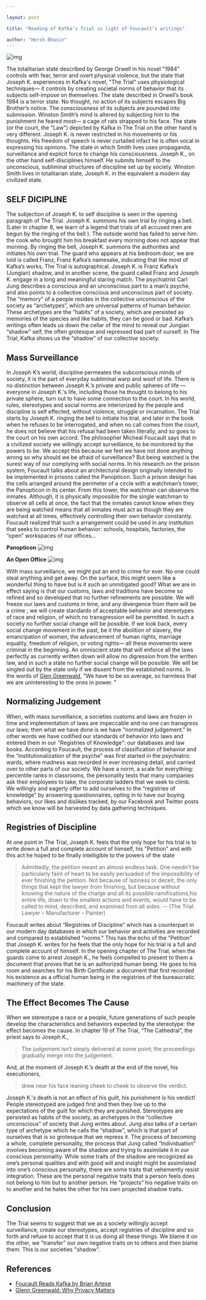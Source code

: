```yaml
---

layout: post

title: "Reading of Kafka’s Trial in light of Foucault’s writings"

author: "Hersh Bhasin"
---
```


![img](/assets/trial_1.jpg)

The totalitarian state described by George Orwell in his novel "1984" controls with fear, terror and overt physical violence, but the state that Joseph K. experiences in Kafka's novel, "The Trial" uses physiological techniques— it controls by creating societal norms of behavior that its subjects self-impose on themselves. The state described in Orwell’s book 1984 is a terror state. No thought, no action of its subjects escapes Big Brother’s notice. The consciousness of its subjects are pounded into submission. Winston Smith’s mind is altered by subjecting him to the punishment he feared most— a cage of rats strapped to his face. The state (or the court, the "Law") depicted by Kafka in The Trial on the other hand is very different. Joseph K. is never restricted in his movements or his thoughts. His freedom of speech is never curtailed infact he is often vocal in expressing his opinions. The state in which Smith lives uses propaganda, surveillance and explicit force to change his consciousness. Joseph K., on the other hand self-disciplines himself. He submits himself to the unconscious, subliminal structures of discipline set up by society. Winston Smith lives in totalitarian state, Joseph K. in the equivalent a modern day civilized state.

## SELF DICIPLINE

The subjection of Joseph K. to self discipline is seen in the opening paragraph of The Trial. Joseph K. summons his own trial by ringing a bell. (Later in chapter 8, we learn of a legend that trials of all accused men are begun by the ringing of the bell ). The outside world has failed to serve him: the cook who brought him his breakfast every morning does not appear that morning. By ringing the bell, Joseph K. summons the authorities and initiates his own trial. The guard who appears at his bedroom door, we are told is called Franz, Franz Kafka’s namesake, indicating that like most of Kafka’s works, The Trial is autographical. Joseph K. is Franz Kafka’s (Jungian) shadow, and in another scene, the guard called Franz and Joseph K. engage in a long and meaningful staring match. The psychiatrist Carl Jung describes a conscious and an unconscious part to a man’s psyche, and also points to a collective conscious and unconscious part of society. The “memory” of a people resides in the collective unconscious of the society as “archetypes”, which are universal patterns of human behavior. These archetypes are the “habits” of a society, which are persisted as memories of the species and like habits, they can be good or bad. Kafka’s writings often leads us down the cellar of the mind to reveal our Jungian “shadow” self, the often grotesque and repressed bad part of ourself. In The Trial, Kafka shows us the “shadow” of our collective society.

## Mass Surveillance

In Joseph K’s world, discipline permeates the subconscious minds of society, it is the part of everyday subliminal warp and woof of life. There is no distinction between Joseph K.’s private and public spheres of life — everyone in Joseph K.'s life, including those he thought to belong to his private sphere, turn out to have some connection to the court. In his world, rules, stereotypes and social norms are interiorized by the people and discipline is self effected, without violence, struggle or incarnation. The Trial starts by Joseph K. ringing the bell to initiate his trial, and later in the book when he refuses to be interrogated, and when no call comes from the court, he does not believe that his refusal had been taken literally, and so goes to the court on his own accord. The philosopher Micheal Foucault says that in a civilized society we willingly accept surveillance, to be monitored by the powers to be. We accept this because we feel we have not done anything wrong so why should we be afraid of surveillance? But being watched is the surest way of our complying with social norms. In his research on the prison system, Foucault talks about an architectural design originally intended to be implemented in prisons called the Panopticon. Such a prison design has the cells arranged around the perimeter of a circle with a watchman’s tower, the Panopticon in its center. From this tower, the watchman can observe the inmates. Although, it is physically impossible for the single watchman to observe all cells at once, the fact that the inmates cannot know when they are being watched means that all inmates must act as though they are watched at all times, effectively controlling their own behavior constantly. Foucault realized that such a arrangement could be used in any institution that seeks to control human behavior: schools, hospitals, factories, the “open” workspaces of our offices…

**Panopticon**
![img](/assets/trial_2.jpg)

**An Open Office**
![img](/assets/trial_3.jpg)

With mass surveillance, we might put an end to crime for ever. No one could steal anything and get away. On the surface, this might seem like a wonderful thing to have but is it such an unmitigated good? What we are in effect saying is that our customs, laws and traditions have become so refined and so developed that no further refinements are possible. We will freeze our laws and customs in time, and any divergence from them will be a crime ; we will create standards of acceptable behavior and stereotypes of race and religion, of which no transgression will be permitted. In such a society no further social change will be possible. If we look back, every social change movement in the past, be it the abolition of slavery, the emancipation of women, the advancement of human rights, marriage equality, freedom of religion, or voting rights— all these movements were criminal in the beginning. An omniscient state that will enforce all the laws perfectly as currently written down will allow no digression from the written law, and in such a state no further social change will be possible. We will be singled out by the state only if we dissent from the established norms. In the words of [Glen Greenwald](https://www.ted.com/talks/glenn_greenwald_why_privacy_matters), "We have to be so average, so harmless that we are uninteresting to the ones in power. "

## Normalizing Judgement

When, with mass surveillance, a societies customs and laws are frozen in time and implementation of laws are impeccable and no one can transgress our laws; then what we have done is we have "normalized judgement." In other words we have codified our standards of behavior into laws and entered them in our "Registries of Knowledge": our databases and law books. According to Foucault, the process of classification of behavior and the “institutionalization of the psyche” was first started in the psychiatric wards, where madness was recorded in ever increasing detail, and carried over to other parts of our society. We have a norm, a scale for everything: percentile ranks in classrooms, the personality tests that many companies ask their employees to take, the corporate ladders that we seek to climb. We willingly and eagerly offer to add ourselves to the “registries of knowledge” by answering questionnaires, opting in to have our buying behaviors, our likes and dislikes tracked, by our Facebook and Twitter posts which we know will be harvested by data gathering techniques.

## Registries of Discipline

At one point in The Trial, Joseph K. feels that the only hope for his trial is to write down a full and complete account of himself, his "Petition" and with this act he hoped to be finally intelligible to the powers of the state

> Admittedly, the petition meant an almost endless task. One needn't be particularly faint of heart to be easily persuaded of the impossibility of ever finishing the petition. Not because of laziness or deceit, the only things that kept the lawyer from finishing, but because without knowing the nature of the charge and all its possible ramifications,his entire life, down to the smallest actions and events, would have to be called to mind, described, and examined from all sides. -- (The Trial: Lawyer – Manufacturer – Painter)

Foucault writes about “Registries of Discipline” which has a counterpart in our modern day databases in which our behavior and activities are recorded and compared to established "norms." This has the echo of the "Petition" that Joseph K. writes for he feels that the only hope for his trial is a full and complete account of himself. In the opening chapter of The Trial, when the guards come to arrest Joseph K., he feels compelled to present to them a document that proves that he is an authorized human being. He goes to his room and searches for his Birth Certificate: a document that first recorded his existence as a official human being in the registries of the bureaucratic machinery of the state.

## The Effect Becomes The Cause

When we stereotype a race or a people, future generations of such people develop the characteristics and behaviors expected by the stereotype: the effect becomes the cause. In chapter 19 of The Trial, “The Cathedral”, the priest says to Joseph K.,

> The judgement isn’t simply delivered at some point; the proceedings gradually merge into the judgement.

And, at the moment of Joseph K.’s death at the end of the novel, his executioners,

> drew near his face leaning cheek to cheek to observe the verdict.

Joseph K.'s death is not an effect of his guilt, his punishment is his verdict! People stereotyped are judged first and then they live up to the expectations of the guilt for which they are punished. Stereotypes are persisted as habits of the society, as archetypes in the “collective unconscious” of society that Jung writes about. Jung also talks of a certain type of archetype which he calls the “shadow”, which is that part of ourselves that is so grotesque that we repress it. The process of becoming a whole, complete personality, the process that Jung called “Individuation” involves becoming aware of the shadow and trying to assimilate it in our conscious personality. While some traits of the shadow are recognized as one’s personal qualities and with good will and insight might be assimilated into one’s conscious personalty, there are some traits that vehemently resist integration. These are the personal negative traits that a person feels does not belong to him but to another person. He “projects” his negative traits on to another and he hates the other for his own projected shadow traits.

## Conclusion

The Trial seems to suggest that we as a society willingly accept surveillance, create our stereotypes, accept registries of discipline and so forth and refuse to accept that it is us doing all these things. We blame it on the other, we "transfer" our own negative traits on to others and then blame them. This is our societies "shadow".

## References

- [Foucault Reads Kafka by Brian Artese](https://www.youtube.com/watch?v=UmfH2KOTx4g)
- [Glenn Greenwald: Why Privacy Matters](https://www.ted.com/talks/glenn_greenwald_why_privacy_matters)